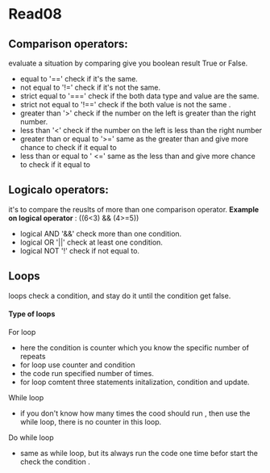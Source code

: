 # Read08
## Comparison operators:
evaluate a situation by comparing  give you boolean result True or False.
- equal to '==' check if it's the same.
- not equal to '!=' check if it's not the same.
- strict equal to '===' check if the both data type and value are the same.
- strict not equal to '!==' check if the both value is not the same .
- greater than '>' check if the number on the left is greater than the right number.
- less than '<' check if the number on the left is less than the right number
- greater than or equal to '>=' same as the greater than and give more chance to check if it equal to
- less than or equal to ' <=' same as the less than and give more chance to check if it equal to

## Logicalo operators:
it's to compare the reuslts of more than one comparison operator.
__Example on logical operator__ : ((6<3) && (4>=5))
- logical AND '&&' check more than one condition.
- logical OR '||' check at least one condition.
- logical NOT '!' check if not equal to.


## Loops
loops check a condition, and stay do it until the condition get false.
#### Type of loops
For loop 
- here the condition is counter which you know the specific number of repeats
- for loop use counter and condition
- the code run specified number of times.
- for loop comtent three statements initalization, condition and update.

While loop 
- if you don't know how many times the cood should run , then use the while loop,  there is no counter in this loop.

Do while loop 
- same as while loop, but its always run the code one time befor start the check the condition .


